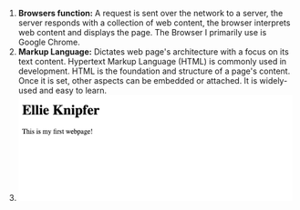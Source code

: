 1. **Browsers function:** A request is sent over the network to a server, the server responds with a collection of web content, the browser interprets web content and displays the page. The Browser I primarily use is Google Chrome. 
2. **Markup Language:** Dictates web page's architecture with a focus on its text content. Hypertext Markup Language (HTML) is commonly used in development. HTML is the foundation and structure of a page's content. Once it is set, other aspects can be embedded or attached. It is widely-used and easy to learn. 
3. ![Relative URL to Webpage Screenshot](./images/webpage-screenshot.png)
